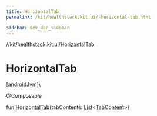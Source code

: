 ```yaml
---
title: HorizontalTab
permalink: /kit/healthstack.kit.ui/-horizontal-tab.html

sidebar: dev_doc_sidebar
---
```

//[kit](../../index.html)/[healthstack.kit.ui](index.html)/[HorizontalTab](-horizontal-tab.html)



# HorizontalTab



[androidJvm]\




@Composable



fun [HorizontalTab](-horizontal-tab.html)(tabContents: [List](https://kotlinlang.org/api/latest/jvm/stdlib/kotlin.collections/-list/index.html)&lt;[TabContent](-tab-content/index.html)&gt;)




